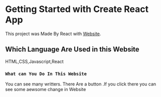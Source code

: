 # Getting Started with Create React App

This project was Made By React with [Website](https://writters.netlify.app/).

## Which Language Are Used in this Website

HTML,CSS,Javascript,React

### `What can You Do In This Website`
You can see many writters.
There Are a button .If you click there you can see some aewsome change in Website

